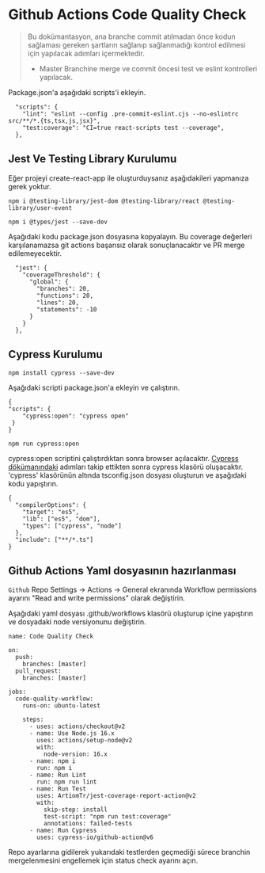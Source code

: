 # Github Actions Code Quality Check

> Bu dokümantasyon, ana branche commit atılmadan önce kodun sağlaması gereken şartların sağlanıp sağlanmadığı kontrol edilmesi için yapılacak adımları içermektedir.
>
> - Master Branchine merge ve commit öncesi test ve eslint kontrolleri yapılacak.

Package.json'a aşağıdaki scripts'i ekleyin.

```
  "scripts": {
    "lint": "eslint --config .pre-commit-eslint.cjs --no-eslintrc src/**/*.{ts,tsx,js,jsx}",
    "test:coverage": "CI=true react-scripts test --coverage",
  },
```

## Jest Ve Testing Library Kurulumu

Eğer projeyi create-react-app ile oluşturduysanız aşağıdakileri yapmanıza gerek yoktur.

```
npm i @testing-library/jest-dom @testing-library/react @testing-library/user-event
```

```
npm i @types/jest --save-dev
```

Aşağıdaki kodu package.json dosyasına kopyalayın. Bu coverage değerleri karşılanamazsa git actions başarısız olarak sonuçlanacaktır ve PR merge edilemeyecektir.

```
  "jest": {
    "coverageThreshold": {
      "global": {
        "branches": 20,
        "functions": 20,
        "lines": 20,
        "statements": -10
      }
    }
  },
```

## Cypress Kurulumu

```
npm install cypress --save-dev
```

Aşağıdaki scripti package.json'a ekleyin ve çalıştırın.

```
{
"scripts": {
    "cypress:open": "cypress open"
 }
}
```

```
npm run cypress:open
```

cypress:open scriptini çalıştırdıktan sonra browser açılacaktır. [Cypress dökümanındaki](https://docs.cypress.io/guides/getting-started/opening-the-app#The-Launchpad) adımları takip ettikten sonra cypress klasörü oluşacaktır. 'cypress' klasörünün altında tsconfig.json dosyası oluşturun ve aşağıdaki kodu yapıştırın.

```
{
  "compilerOptions": {
    "target": "es5",
    "lib": ["es5", "dom"],
    "types": ["cypress", "node"]
  },
  "include": ["**/*.ts"]
}
```

## Github Actions Yaml dosyasının hazırlanması

`Github` Repo Settings -> Actions -> General ekranında Workflow permissions ayarını "Read and write permissions" olarak değiştirin.

Aşağıdaki yaml dosyası .github/workflows klasörü oluşturup içine yapıştırın ve dosyadaki node versiyonunu değiştirin.

```
name: Code Quality Check

on:
  push:
    branches: [master]
  pull_request:
    branches: [master]

jobs:
  code-quality-workflow:
    runs-on: ubuntu-latest

    steps:
      - uses: actions/checkout@v2
      - name: Use Node.js 16.x
        uses: actions/setup-node@v2
        with:
          node-version: 16.x
      - name: npm i
        run: npm i
      - name: Run Lint
        run: npm run lint
      - name: Run Test
        uses: ArtiomTr/jest-coverage-report-action@v2
        with:
          skip-step: install
          test-script: "npm run test:coverage"
          annotations: failed-tests
      - name: Run Cypress
        uses: cypress-io/github-action@v6
```

Repo ayarlarına gidilerek yukarıdaki testlerden geçmediği sürece branchin mergelenmesini engellemek için status check ayarını açın.
